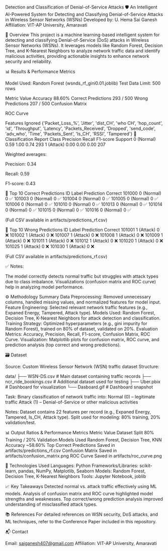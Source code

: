 Detection and Classification of Denial-of-Service Attacks 🛡️
An Intelligent AI-Powered System for Detecting and Classifying Denial-of-Service Attacks in Wireless Sensor Networks (WSNs)
Developed by:
U. Hema Sai Ganesh
Affiliation:
VIT-AP University, Amaravati

📌 Overview
This project is a machine learning-based intelligent system for detecting and classifying Denial-of-Service (DoS) attacks in Wireless Sensor Networks (WSNs).
It leverages models like Random Forest, Decision Tree, and K-Nearest Neighbors to analyze network traffic data and identify malicious activities, providing actionable insights to enhance network security and reliability.

📊 Results & Performance Metrics

Model Used: Random Forest (wsnds_rf_gini0.01.joblib)
Test Data Limit: 500 rows

Metric	Value
Accuracy	88.60%
Correct Predictions	293 / 500
Wrong Predictions	207 / 500
Confusion Matrix	

ROC Curve	

Features Ignored	{'Packet_Loss_%', 'Jitter', 'dist_CH', 'who CH', 'hop_count', 'id', 'Throughput', 'Latency', 'Packets_Received', 'Dropped', 'send_code', 'adv_who', 'Time', 'Packets_Sent', 'Is_CH', 'RSSI', 'Tampered'}
🔹 Classification Report
Class	Precision	Recall	F1-score	Support
0 (Normal)	0.59	1.00	0.74	293
1 (Attack)	0.00	0.00	0.00	207

Weighted averages:

Precision: 0.34

Recall: 0.59

F1-score: 0.43

🔹 Top 10 Correct Predictions
ID	Label	Prediction	Correct
101000	0 (Normal)	0	✅
101003	0 (Normal)	0	✅
101004	0 (Normal)	0	✅
101005	0 (Normal)	0	✅
101006	0 (Normal)	0	✅
101010	0 (Normal)	0	✅
101013	0 (Normal)	0	✅
101014	0 (Normal)	0	✅
101015	0 (Normal)	0	✅
101016	0 (Normal)	0	✅

(Full CSV available in artifacts/predictions_rf.csv)

🔹 Top 10 Wrong Predictions
ID	Label	Prediction	Correct
101001	1 (Attack)	0	❌
101002	1 (Attack)	0	❌
101007	1 (Attack)	0	❌
101008	1 (Attack)	0	❌
101009	1 (Attack)	0	❌
101011	1 (Attack)	0	❌
101012	1 (Attack)	0	❌
101020	1 (Attack)	0	❌
101025	1 (Attack)	0	❌
101030	1 (Attack)	0	❌

(Full CSV available in artifacts/predictions_rf.csv)

✅ Notes:

The model correctly detects normal traffic but struggles with attack types due to class imbalance.
Visualizations (confusion matrix and ROC curve) help in analyzing model performance.

⚙️ Methodology Summary
Data Preprocessing: Removed unnecessary columns, handled missing values, and normalized features for model input.
Feature Engineering: Selected relevant network traffic features (e.g., Expaned Energy, Tampered, Attack type).
Models Used: Random Forest, Decision Tree, K-Nearest Neighbors for attack detection and classification.
Training Strategy: Optimized hyperparameters (e.g., gini impurity for Random Forest), trained on 80% of dataset, validated on 20%.
Evaluation Metrics: Accuracy, Precision, Recall, F1-score, Confusion Matrix, ROC Curve.
Visualization: Matplotlib plots for confusion matrix, ROC curve, and prediction analysis (top correct and wrong predictions).

🗃️ Dataset

Source: Custom Wireless Sensor Network (WSN) traffic dataset
Structure:

data/
├── WSN-DS.csv            # Main dataset containing traffic records
├── ncr_ride_bookings.csv # Additional dataset used for testing
├── Uber.pbix             # Dashboard for visualization
└── Dasboard.gif          # Dashboard snapshot


Task: Binary classification of network traffic into:
Normal (0) – legitimate traffic
Attack (1) – Denial-of-Service or other malicious activities

Notes:
Dataset contains 22 features per record (e.g., Expaned Energy, Tampered, Is_CH, Attack type).
Split used for modeling: 80% training, 20% validation/test.

📊 Output Ratios & Performance Metrics
Metric	Value
Dataset Split	80% Training / 20% Validation
Models Used	Random Forest, Decision Tree, KNN
Accuracy	~58.60%
Top Correct Predictions	Saved in artifacts/predictions_rf.csv
Confusion Matrix	Saved in artifacts/confusion_matrix.png
ROC Curve	Saved in artifacts/roc_curve.png

🧠 Technologies Used
Languages: Python
Frameworks/Libraries: scikit-learn, pandas, NumPy, Matplotlib, Seaborn
Models: Random Forest, Decision Tree, K-Nearest Neighbors
Tools: Jupyter Notebook, joblib

📈 Key Takeaways
Detected normal vs. attack traffic effectively using ML models.
Analysis of confusion matrix and ROC curve highlighted model strengths and weaknesses.
Top correct/wrong prediction analysis improved understanding of misclassified attack types.

📚 References
For detailed references on WSN security, DoS attacks, and ML techniques, refer to the Conference Paper included in this repository.

📬 Contact

Email: saiganesh407@gmail.com
Affiliation: VIT-AP University, Amaravati
